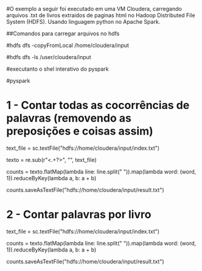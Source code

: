 #O exemplo a seguir foi executado em uma VM Cloudera, carregando arquivos .txt de livros extraidos de paginas html no Hadoop Distributed File System (HDFS). Usando linguagem python no Apache Spark.
	
##Comandos para carregar arquivos no hdfs 

#hdfs dfs -copyFromLocal /home/cloudera/input 

#hdfs dfs -ls /user/cloudera/input	
	
#executanto o shel interativo do pyspark 

#pyspark

# 1 - Contar todas as cocorrências  de palavras (removendo as preposições e coisas assim)

text_file = sc.textFile("hdfs://home/cloudera/input/index.txt")

texto = re.sub(r"<.+?>", "", text_file)

counts = texto.flatMap(lambda line: line.split(" ")).map(lambda word: (word, 1)).reduceByKey(lambda a, b: a + b)

counts.saveAsTextFile("hdfs://home/cloudera/input/result.txt")

# 2 - Contar palavras por livro 

text_file = sc.textFile("hdfs://home/cloudera/input/index.txt")

counts = texto.flatMap(lambda line: line.split(" ")).map(lambda word: (word, 1)).reduceByKey(lambda a, b: a + b)

counts.saveAsTextFile("hdfs://home/cloudera/input/result.txt")
